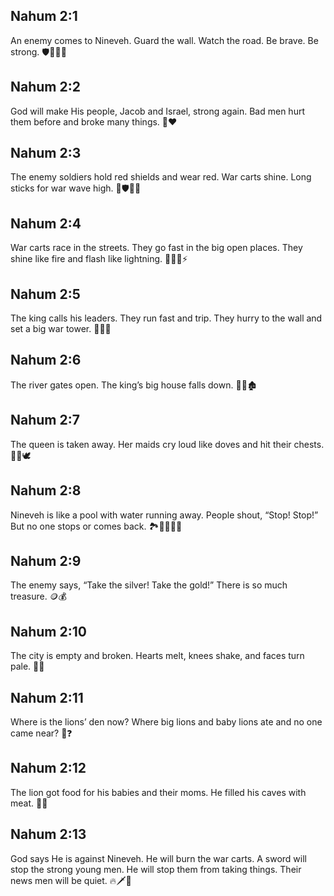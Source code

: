 ## Nahum 2:1
An enemy comes to Nineveh. Guard the wall. Watch the road. Be brave. Be strong. 🛡️👀🧱💪
## Nahum 2:2
God will make His people, Jacob and Israel, strong again. Bad men hurt them before and broke many things. 🙏❤️
## Nahum 2:3
The enemy soldiers hold red shields and wear red. War carts shine. Long sticks for war wave high. 🔴🛡️🚗✨
## Nahum 2:4
War carts race in the streets. They go fast in the big open places. They shine like fire and flash like lightning. 🚗💨🔥⚡
## Nahum 2:5
The king calls his leaders. They run fast and trip. They hurry to the wall and set a big war tower. 🏃‍♂️🏰
## Nahum 2:6
The river gates open. The king’s big house falls down. 🌊🚪🏚️
## Nahum 2:7
The queen is taken away. Her maids cry loud like doves and hit their chests. 👑😭🕊️
## Nahum 2:8
Nineveh is like a pool with water running away. People shout, “Stop! Stop!” But no one stops or comes back. 🏞️🏃‍♀️🏃‍♂️
## Nahum 2:9
The enemy says, “Take the silver! Take the gold!” There is so much treasure. 🪙💰
## Nahum 2:10
The city is empty and broken. Hearts melt, knees shake, and faces turn pale. 🥶😨
## Nahum 2:11
Where is the lions’ den now? Where big lions and baby lions ate and no one came near? 🦁❓
## Nahum 2:12
The lion got food for his babies and their moms. He filled his caves with meat. 🦁🍖
## Nahum 2:13
God says He is against Nineveh. He will burn the war carts. A sword will stop the strong young men. He will stop them from taking things. Their news men will be quiet. 🔥🗡️🤫
